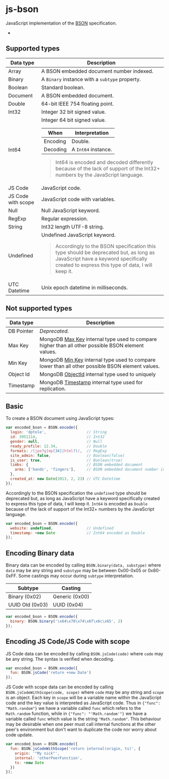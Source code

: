 js-bson
=======

JavaScript implementation of the [BSON](http://bsonspec.org/) specification.

-

## Supported types

Data type | Description
--------- | -----------
Array | A BSON embedded document number indexed.
Binary | A `Binary` instance with a `subtype` property.
Boolean | Standard boolean.
Document | A BSON embedded document.
Double | 64-bit IEEE 754 floating point.
Int32 | Integer 32 bit signed value.
Int64 | Integer 64 bit signed value. <table><thead><th>When</th><th>Interpretation</th></thead><tbody><tr><td>Encoding</td><td>Double.</td><tr><td>Decoding</td><td>A `Int64` instance.</td></tbody></table><blockquote>Int64 is encoded and decoded differently because of the lack of support of the Int32+ numbers by the JavaScript language.</blockquote>
JS Code | JavaScript code.
JS Code with scope | JavaScript code with variables.
Null | Null JavaScript keyword.
RegExp | Regular expression.
String | Int32 length UTF-8 string.
Undefined | Undefined JavaScript keyword. <blockquote>Accordingly to the BSON specification this type should be deprecated but, as long as JavaScript have a keyword specifically created to express this type of data, I will keep it.</blockquote>
UTC Datetime | Unix epoch datetime in milliseconds.

## Not supported types

Data type | Description
--------- | ---------
DB Pointer | *Deprecated*.
Max Key | MongoDB [Max Key](http://docs.mongodb.org/manual/reference/operator/query/type/) internal type used to compare higher than all other possible BSON element values.
Min Key | MongoDB [Min Key](http://docs.mongodb.org/manual/reference/operator/query/type/) internal type used to compare lower than all other possible BSON element values.
Object Id | MongoDB [ObjectId](http://docs.mongodb.org/manual/reference/object-id/) internal type used to uniquely
Timestamp | MongoDB [Timestamp](http://docs.mongodb.org/manual/reference/method/ObjectId.getTimestamp/) internal type used for replication.

## Basic

To create a BSON document using JavaScript types:

```javascript
var encoded_bson = BSON.encode({
  login: 'dptole',                  // String
  id: 3951114,                      // Int32
  gender: null,                     // Null
  ready_profile: 12.34,             // Double
  formats: /(jpe?g|mp[34]|html?)/,  // RegExp
  site_admin: false,                // Boolean(false)
  is_user: true,                    // Boolean(true)
  limbs: {                          // BSON embedded document
    arms: ['hands', 'fingers'],     // BSON embedded document number indexed
  },
  created_at: new Date(2013, 2, 23) // UTC Datetime
});
```

Accordingly to the BSON specification the `undefined` type should be deprecated but, as long as JavaScript have a keyword specifically created to express this type of data, I will keep it.
`Int64` is encoded as `Double` because of the lack of support of the Int32+ numbers by the JavaScript language.

```javascript
var encoded_bson = BSON.encode({
  website: undefined,               // Undefined
  timestamp: +new Date              // Int64 encoded as Double
});
```

## Encoding Binary data

Binary data can be encoded by calling `BSON.binary(data, substype)` where `data` may be any string and `substype` may be between 0x00-0x05 or 0x80-0xFF. Some castings may occur during `subtype` interpretation.

Subtype | Casting
------- | -------
Binary (0x02) | Generic (0x00)
UUID Old (0x03) | UUID (0x04)

```javascript
var encoded_bson = BSON.encode({
  binary: BSON.binary('\x64\x70\x74\x6f\x6c\x65', 2)
});
```

## Encoding JS Code/JS Code with scope

JS Code data can be encoded by calling `BSON.jsCode(code)` where `code` may be any string. The syntax is verified when decoding.

```javascript
var encoded_bson = BSON.encode({
  fun: BSON.jsCode('return +new Date')
});
```

JS Code with scope data can be encoded by calling `BSON.jsCodeWithScope(code, scope)` where `code` may be any string and `scope` is an object. Each key in `scope` will be a variable name within the JavaScript code and the key value is interpreted as JavaScript code.
Thus in `{"func": "Math.random"}` we have a variable called `func` which refers to the `Math.random` function, while in `{"func": "'Math.random'"}` we have a variable called `func` which value is the string `"Math.random"`.
This behaviour may be desirable when one peer must call internal functions at the other peer's environment but don't want to duplicate the code nor worry about code update.

```javascript
var encoded_bson = BSON.encode({
  fun: BSON.jsCodeWithScope('return internal(origin, ts)', {
    origin: '"My nick"',
    internal: 'otherPeerFunction',
    ts: +new Date
  })
});
```


